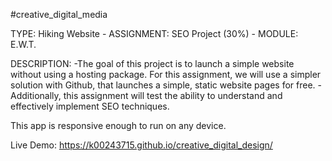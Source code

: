#creative_digital_media


TYPE:       Hiking Website - 
ASSIGNMENT: SEO Project (30%) -
MODULE:     E.W.T.


DESCRIPTION:
-The goal of this project is to launch a simple website without using a hosting package. For this assignment, we will use a simpler solution with Github, that launches a simple, static website pages for free.
-Additionally, this assignment will test the ability to understand and effectively implement SEO techniques.


This app is responsive enough to run on any device.

Live Demo: https://k00243715.github.io/creative_digital_design/
